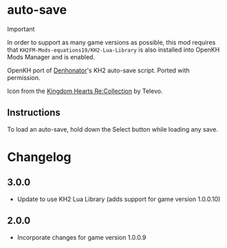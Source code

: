 # auto-save

> [!IMPORTANT]
> In order to support as many game versions as possible, this mod requires that `KH2FM-Mods-equations19/KH2-Lua-Library`
> is also installed into OpenKH Mods Manager and is enabled.

OpenKH port of [Denhonator](https://github.com/Denhonator/KHPCSpeedrunTools)'s KH2 auto-save script. Ported with
permission.

Icon from the [Kingdom Hearts Re:Collection](https://github.com/Televo/kingdom-hearts-recollection) by Televo.

## Instructions

To load an auto-save, hold down the Select button while loading any save.

# Changelog

## 3.0.0

- Update to use KH2 Lua Library (adds support for game version 1.0.0.10)

## 2.0.0

- Incorporate changes for game version 1.0.0.9
